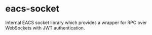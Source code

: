 # eacs-socket

Internal EACS socket library which provides a wrapper for RPC over WebSockets with JWT authentication.
